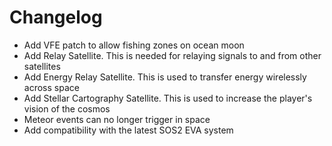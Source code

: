 # Changelog
- Add VFE patch to allow fishing zones on ocean moon
- Add Relay Satellite. This is needed for relaying signals to and from other satellites
- Add Energy Relay Satellite. This is used to transfer energy wirelessly across space
- Add Stellar Cartography Satellite. This is used to increase the player's vision of the cosmos
- Meteor events can no longer trigger in space
- Add compatibility with the latest SOS2 EVA system
